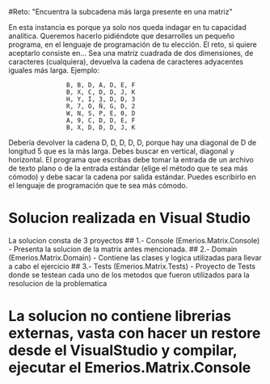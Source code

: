 #Reto: "Encuentra la subcadena más larga presente en una matriz"

En esta instancia es porque ya solo nos queda indagar en tu capacidad analítica. Queremos
hacerlo pidiéndote que desarrolles un pequeño programa, en el lenguaje de programación de
tu elección.
El reto, si quiere aceptarlo consiste en...
Sea una matriz cuadrada de dos dimensiones, de caracteres (cualquiera), devuelva la cadena
de caracteres adyacentes iguales más larga.
Ejemplo:

					B, B, D, A, D, E, F
					B, X, C, D, D, J, K
					H, Y, I, 3, D, D, 3
					R, 7, O, Ñ, G, D, 2
					W, N, S, P, E, 0, D
					A, 9, C, D, D, E, F
					B, X, D, D, D, J, K

Debería devolver la cadena D, D, D, D, D, porque hay una diagonal de
D de longitud 5 que es la más larga.
Debes buscar en vertical, diagonal y horizontal.
El programa que escribas debe tomar la entrada de un archivo de texto plano o de la entrada
estándar (elige el método que te sea más cómodo) y debe sacar la cadena por salida estándar.
Puedes escribirlo en el lenguaje de programación que te sea más cómodo.

# Solucion realizada en Visual Studio
La solucion consta de 3 proyectos
	## 1.- Console (Emerios.Matrix.Console) - Presenta la solucion de la matrix antes mencionada.
	## 2.- Domain  (Emerios.Matrix.Domain)  - Contiene las clases y logica utilizadas para llevar a cabo el ejercicio
	## 3.- Tests   (Emerios.Matrix.Tests)   - Proyecto de Tests donde se testean cada uno de los metodos que fueron utilizados para la resolucion de la problematica

# La solucion no contiene librerias externas, vasta con hacer un restore desde el VisualStudio y compilar, ejecutar el Emerios.Matrix.Console